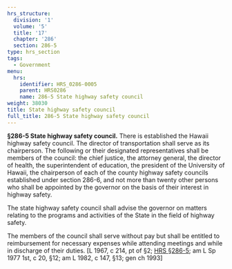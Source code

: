 ```yaml
---
hrs_structure:
  division: '1'
  volume: '5'
  title: '17'
  chapter: '286'
  section: 286-5
type: hrs_section
tags:
  - Government
menu:
  hrs:
    identifier: HRS_0286-0005
    parent: HRS0286
    name: 286-5 State highway safety council
weight: 38030
title: State highway safety council
full_title: 286-5 State highway safety council
---
```

**§286-5 State highway safety council.** There is established the Hawaii highway safety council. The director of transportation shall serve as its chairperson. The following or their designated representatives shall be members of the council: the chief justice, the attorney general, the director of health, the superintendent of education, the president of the University of Hawaii, the chairperson of each of the county highway safety councils established under section 286-6, and not more than twenty other persons who shall be appointed by the governor on the basis of their interest in highway safety.

The state highway safety council shall advise the governor on matters relating to the programs and activities of the State in the field of highway safety.

The members of the council shall serve without pay but shall be entitled to reimbursement for necessary expenses while attending meetings and while in discharge of their duties. [L 1967, c 214, pt of §2; [HRS §286-5](/title-17/chapter-286/section-286-5/); am L Sp 1977 1st, c 20, §12; am L 1982, c 147, §13; gen ch 1993]